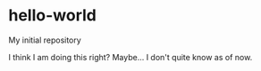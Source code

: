 # hello-world
My initial repository

I think I am doing this right? Maybe... I don't quite know as of now.
